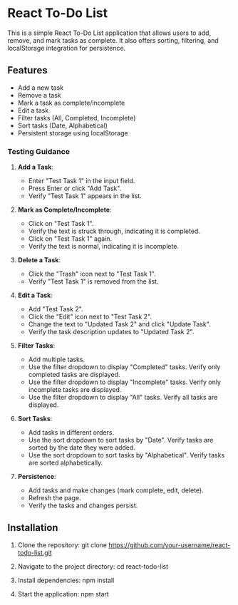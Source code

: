 # React To-Do List

This is a simple React To-Do List application that allows users to add, remove, and mark tasks as complete. It also offers sorting, filtering, and localStorage integration for persistence.

## Features

- Add a new task
- Remove a task
- Mark a task as complete/incomplete
- Edit a task
- Filter tasks (All, Completed, Incomplete)
- Sort tasks (Date, Alphabetical)
- Persistent storage using localStorage

### Testing Guidance

1. **Add a Task**:
   - Enter "Test Task 1" in the input field.
   - Press Enter or click "Add Task".
   - Verify "Test Task 1" appears in the list.

2. **Mark as Complete/Incomplete**:
   - Click on "Test Task 1".
   - Verify the text is struck through, indicating it is completed.
   - Click on "Test Task 1" again.
   - Verify the text is normal, indicating it is incomplete.

3. **Delete a Task**:
   - Click the "Trash" icon next to "Test Task 1".
   - Verify "Test Task 1" is removed from the list.

4. **Edit a Task**:
   - Add "Test Task 2".
   - Click the "Edit" icon next to "Test Task 2".
   - Change the text to "Updated Task 2" and click "Update Task".
   - Verify the task description updates to "Updated Task 2".

5. **Filter Tasks**:
   - Add multiple tasks.
   - Use the filter dropdown to display "Completed" tasks. Verify only completed tasks are displayed.
   - Use the filter dropdown to display "Incomplete" tasks. Verify only incomplete tasks are displayed.
   - Use the filter dropdown to display "All" tasks. Verify all tasks are displayed.

6. **Sort Tasks**:
   - Add tasks in different orders.
   - Use the sort dropdown to sort tasks by "Date". Verify tasks are sorted by the date they were added.
   - Use the sort dropdown to sort tasks by "Alphabetical". Verify tasks are sorted alphabetically.

7. **Persistence**:
   - Add tasks and make changes (mark complete, edit, delete).
   - Refresh the page.
   - Verify the tasks and changes persist.
  
## Installation

1. Clone the repository:
   git clone https://github.com/your-username/react-todo-list.git

2. Navigate to the project directory:
   cd react-todo-list

4. Install dependencies:
   npm install
5. Start the application:
   npm start
